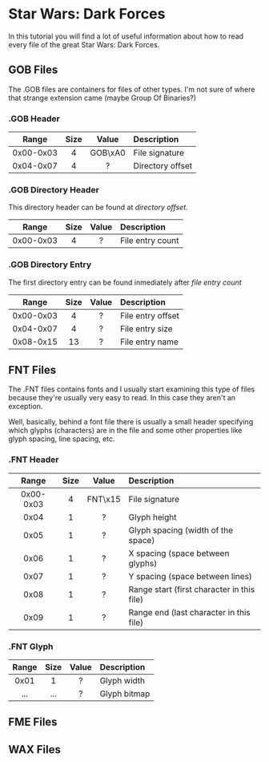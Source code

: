 # Star Wars: Dark Forces

In this tutorial you will find a lot of useful information about how to read every file
of the great Star Wars: Dark Forces.

## GOB Files

The .GOB files are containers for files of other types. I'm not sure of where that strange
extension came (maybe Group Of Binaries?)

### .GOB Header

| Range      | Size   | Value   | Description                               |
|:----------:|:------:|:-------:|:------------------------------------------|
| 0x00-0x03  | 4      | GOB\xA0 | File signature                            |
| 0x04-0x07  | 4      | ?       | Directory offset                          |

### .GOB Directory Header

This directory header can be found at _directory offset_.

| Range      | Size   | Value   | Description                               |
|:----------:|:------:|:-------:|:------------------------------------------|
| 0x00-0x03  | 4      | ?       | File entry count                          |

### .GOB Directory Entry

The first directory entry can be found inmediately after _file entry count_

| Range      | Size   | Value   | Description                               |
|:----------:|:------:|:-------:|:------------------------------------------|
| 0x00-0x03  | 4      | ?       | File entry offset                         |
| 0x04-0x07  | 4      | ?       | File entry size                           |
| 0x08-0x15  | 13     | ?       | File entry name                           |

## FNT Files

The .FNT files contains fonts and I usually start examining this type of files because they're
usually very easy to read. In this case they aren't an exception.

Well, basically, behind a font file there is usually a small header specifying which glyphs (characters)
are in the file and some other properties like glyph spacing, line spacing, etc.

### .FNT Header

| Range      | Size   | Value   | Description                               |
|:----------:|:------:|:-------:|:------------------------------------------|
| 0x00-0x03  | 4      | FNT\x15 | File signature                            |
| 0x04       | 1      | ?       | Glyph height                              |
| 0x05       | 1      | ?       | Glyph spacing (width of the space)        |
| 0x06       | 1      | ?       | X spacing (space between glyphs)          |
| 0x07       | 1      | ?       | Y spacing (space between lines)           |
| 0x08       | 1      | ?       | Range start (first character in this file)|
| 0x09       | 1      | ?       | Range end (last character in this file)   |

### .FNT Glyph

| Range      | Size   | Value   | Description                               |
|:----------:|:------:|:-------:|:------------------------------------------|
| 0x01       | 1      | ?       | Glyph width                               |
| ...        | ...    | ?       | Glyph bitmap                              |

## FME Files

## WAX Files
